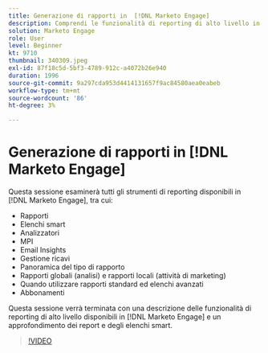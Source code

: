 ```yaml
---
title: Generazione di rapporti in  [!DNL Marketo Engage]
description: Comprendi le funzionalità di reporting di alto livello in [!DNL Marketo Engage] e approfondisci i report e gli elenchi avanzati.
solution: Marketo Engage
role: User
level: Beginner
kt: 9710
thumbnail: 340309.jpeg
exl-id: 87f18c5d-5bf3-4789-912c-a4072b26e940
duration: 1996
source-git-commit: 9a297cda953d4414131657f9ac84580aea0eabeb
workflow-type: tm+mt
source-wordcount: '86'
ht-degree: 3%

---
```


# Generazione di rapporti in [!DNL Marketo Engage]

Questa sessione esaminerà tutti gli strumenti di reporting disponibili in [!DNL Marketo Engage], tra cui:

* Rapporti
* Elenchi smart
* Analizzatori
* MPI
* Email Insights
* Gestione ricavi
* Panoramica del tipo di rapporto
* Rapporti globali (analisi) e rapporti locali (attività di marketing)
* Quando utilizzare rapporti standard ed elenchi avanzati
* Abbonamenti

Questa sessione verrà terminata con una descrizione delle funzionalità di reporting di alto livello disponibili in [!DNL Marketo Engage] e un approfondimento dei report e degli elenchi smart.

>[!VIDEO](https://video.tv.adobe.com/v/340309/?quality=12&learn=on)
